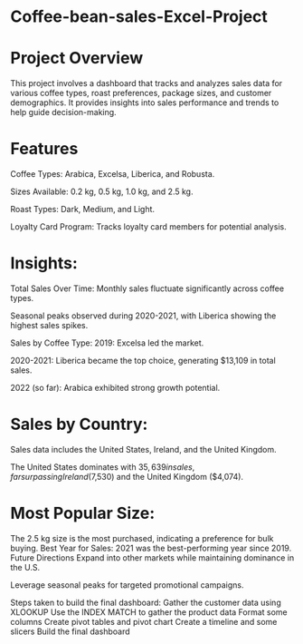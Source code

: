 # Coffee-bean-sales-Excel-Project
# Project Overview
This project involves a dashboard that tracks and analyzes sales data for various coffee types, roast preferences, package sizes, and customer demographics. It provides insights into sales performance and trends to help guide decision-making.

# Features
Coffee Types: Arabica, Excelsa, Liberica, and Robusta.

Sizes Available: 0.2 kg, 0.5 kg, 1.0 kg, and 2.5 kg.

Roast Types: Dark, Medium, and Light.

Loyalty Card Program: Tracks loyalty card members for potential analysis.

# Insights:
Total Sales Over Time:
Monthly sales fluctuate significantly across coffee types.

Seasonal peaks observed during 2020-2021, with Liberica showing the highest sales spikes.

Sales by Coffee Type:
2019: Excelsa led the market.

2020-2021: Liberica became the top choice, generating $13,109 in total sales.

2022 (so far): Arabica exhibited strong growth potential.

# Sales by Country:
Sales data includes the United States, Ireland, and the United Kingdom.

The United States dominates with $35,639 in sales, far surpassing Ireland ($7,530) and the United Kingdom ($4,074).

# Most Popular Size:
The 2.5 kg size is the most purchased, indicating a preference for bulk buying.
Best Year for Sales:
2021 was the best-performing year since 2019.
Future Directions
Expand into other markets while maintaining dominance in the U.S.

Leverage seasonal peaks for targeted promotional campaigns.

Steps taken to build the final dashboard:
Gather the customer data using XLOOKUP
Use the INDEX MATCH to gather the product data
Format some columns
Create pivot tables and pivot chart
Create a timeline and some slicers
Build the final dashboard
